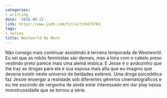```yaml
---
categories:
- writting
date: '2020-06-21'
link: https://www.imdb.com/title/tt0475784
tags:
- series
title: Westworld No More
---
```


Não consigo mais continuar assistindo à terceira temporada de Westworld. Eu sei que as robôs feministas são demais, mas a loira com o cabelo preso vestindo preto parece mais uma alemã lésbica. E Jesse é o aviãozinho que lhe traz as drogas para ela e sua esposa mais alta que eu imagino que deveria existir neste universo de beldades estéreis. Uma droga psicodélica faz Jessie enxergar a realidade sob diferentes gêneros cinematográficos e eu me escondo de vergonha de ainda estar interessado em dar play nessa monstruosidade que se tornou a série.

